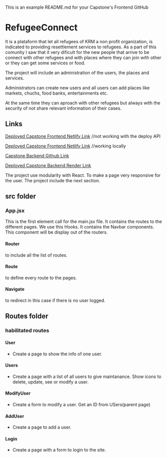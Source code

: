 This is an example README.md for your Capstone's Frontend GitHub

# RefugeeConnect

It is a plataform that let all refugees of KRM a non profit organization, is indicated to providing resettlement services to refugees.  As a part of this comunity I saw that it very dificult for the new people that arrive to be connect with other refugees and with places where they can join with other or they can get some services or food.

The project will include an administration of the users, the places and services.

Administrators can create new users and all users can add places like markets, chuchs, food banks, entertainments etc.

At the same time they can aproach with other refugees but always with the security of not share relevant information of their cases.


## Links

[Deployed Capstone Frontend  Netlify Link](https://667bc8eb05f236fc0fb7a2e9--elegant-piroshki-1cb466.netlify.app/) //not working with the deploy API

[Deployed Capstone Frontend  Netlify Link](https://refugeeconnect.netlify.app/users) //working locally

[Capstone Backend Github Link](https://github.com/HenryEBG/Capstone-Backend)

[Deployed Capstone Backend Render Link](https://capstone-backend-3u7b.onrender.com)



The project use modularity with React. To make a page very responsive for the user.
The project include the next section.

## src folder
### App.jsx
This is the first element call for the main.jsx file.  It contains the routes to the different pages.
We use this Hooks.
It contains the Navbar components.  This component will be display out of the routers.
#### Router 
to include all the list of routes.
#### Route 
to define every route to the pages.
#### Navigate 
to redirect in this case if there is no user logged.

## Routes folder

### habilitated routes

#### User
- Create a page to show the info of one user.

#### Users
- Create a page with a list of all users to give maintanance.  Show icons to delete, update, see or modify a user.

#### ModifyUser
- Create a form to modify a user.  Get an ID from USers(parent page)

#### AddUser
- Create a page to add a user.

#### Login
- Create a page with a form to login to the site.


